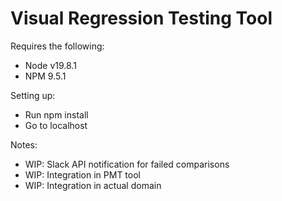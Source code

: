 # Visual Regression Testing Tool

Requires the following:
<ul>
    <li>Node v19.8.1</li>
    <li>NPM 9.5.1</li>
</ul>

Setting up:
<ul>
    <li>Run npm install</li>
    <li>Go to localhost</li>
</ul>

Notes:
<ul>
    <li>WIP: Slack API notification for failed comparisons</li>
    <li>WIP: Integration in PMT tool</li>
    <li>WIP: Integration in actual domain</li>
</ul>